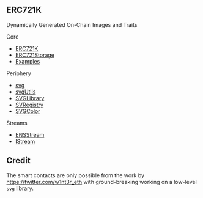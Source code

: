 ## ERC721K

Dynamically Generated On-Chain Images and Traits

Core
- [ERC721K](https://github.com/erc721k/labs/blob/main/contracts/erc721k-core-sol/contracts/ERC721K.sol)
- [ERC721Storage](https://github.com/erc721k/labs/blob/main/contracts/erc721k-core-sol/contracts/ERC721Storage.sol)
- [Examples](https://github.com/erc721k/labs/tree/main/contracts/erc721k-core-sol/contracts/examples)

Periphery
- [svg](https://github.com/erc721k/labs/blob/main/contracts/erc721k-periphery-sol/contracts/svg/svg.sol)
- [svgUtils](https://github.com/erc721k/labs/blob/main/contracts/erc721k-periphery-sol/contracts/svg/svgUtils.sol)
- [SVGLibrary](https://github.com/erc721k/labs/blob/main/contracts/erc721k-periphery-sol/contracts/svg/SVGLibrary.sol)
- [SVRegistry](https://github.com/erc721k/labs/blob/main/contracts/erc721k-periphery-sol/contracts/svg/SVGRegistry.sol)
- [SVGColor](https://github.com/erc721k/labs/blob/main/contracts/erc721k-periphery-sol/contracts/svg/SVGColor.sol)

Streams
- [ENSStream](https://github.com/erc721k/labs/blob/main/contracts/erc721k-streams-sol/contracts/StreamENS.sol)
- [IStream](https://github.com/erc721k/labs/blob/main/contracts/erc721k-streams-sol/contracts/interfaces/IStream.sol)


## Credit

The smart contacts are only possible from the work by https://twitter.com/w1nt3r_eth with ground-breaking working on a low-level `svg` library.
